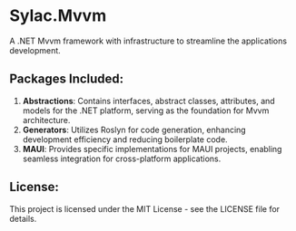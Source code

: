 # Sylac.Mvvm
A .NET Mvvm framework with infrastructure to streamline the applications development.

## Packages Included:
   1. **Abstractions**: Contains interfaces, abstract classes, attributes, and models for the .NET platform, serving as the foundation for Mvvm architecture.
   2. **Generators**: Utilizes Roslyn for code generation, enhancing development efficiency and reducing boilerplate code.
   3. **MAUI**: Provides specific implementations for MAUI projects, enabling seamless integration for cross-platform applications.

## License:
This project is licensed under the MIT License - see the LICENSE file for details.